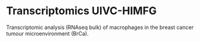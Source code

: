 # **Transcriptomics UIVC-HIMFG**

Transcriptomic analysis (RNAseq bulk) of macrophages in the breast cancer tumour microenvironment (BrCa).
